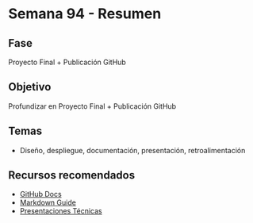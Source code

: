 # Semana 94 - Resumen

## Fase
Proyecto Final + Publicación GitHub

## Objetivo
Profundizar en Proyecto Final + Publicación GitHub

## Temas
- Diseño, despliegue, documentación, presentación, retroalimentación

## Recursos recomendados
- [GitHub Docs](https://docs.github.com/)
- [Markdown Guide](https://www.markdownguide.org/)
- [Presentaciones Técnicas](https://www.freecodecamp.org/news/how-to-give-technical-presentations/)

